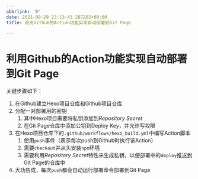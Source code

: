 ```yaml
---
abbrlink: '0'
date: 2021-08-29 23:13:43.287202+08:00
title: 利用Github的Action功能实现自动部署到Git Page

---
```

# 利用Github的Action功能实现自动部署到Git Page
关键步骤如下：
1. 在Github建立Hexo项目仓库和Github项目仓库
2. 分配一对部署用的密钥
   1. 其中Hexo项目需要将私钥添加到*Repository Secret*
   2. 在Git Page仓库中添加公钥到Deploy Key，并允许写权限
3. 在Hexo项目仓库下的`.github/workflows/hexo_build.yml`中编写Action脚本
   1. 使用`push`事件（表示每次push到Github时执行该Action）
   2. 需要`checkout`并从头安装`npm`环境
   3. 需要利用*Repository Secret*特性来生成私钥，以便部署中的`deploy`推送到Git Page的仓库中
4. 大功告成，每次`push`都会自动运行部署命令部署到Git Page